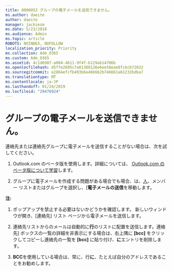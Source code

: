 ```yaml
---
title: 8000053 グループの電子メールを送信できません。
ms.author: daeite
author: daeite
manager: jackiesm
ms.date: 5/23/2018
ms.audience: Admin
ms.topic: article
ROBOTS: NOINDEX, NOFOLLOW
localization_priority: Priority
ms.collection: Adm_O365
ms.custom: Adm_O365
ms.assetid: 4c1d6987-a004-4611-9f4f-b129ab14706b
ms.openlocfilehash: d5ffe2695c7a81380126e6ee58eae8fcbcb72832
ms.sourcegitcommit: e2864efcfb493b6e46b662b746661a61232bdba7
ms.translationtype: MT
ms.contentlocale: ja-JP
ms.lasthandoff: 01/24/2019
ms.locfileid: "29476924"
---
```

# <a name="unable-to-send-group-emails"></a>グループの電子メールを送信できません。

連絡先または連絡先グループに電子メールを送信することがない場合は、次を試してください。
  
1. Outlook.com のベータ版を使用します。詳細については、 [Outlook.com のベータ版について学習](https://support.office.com/article/e2261c7f-d413-4084-8f22-21282f42d8cf)します。
    
2. グループに電子メールを作成する問題がある場合でも場合、は、[人](https://outlook.live.com/people/)、メンバー リストまたはグループを選択し、[**電子メールの送信**を移動します。
    
 **注:**
  
1. ポップアップを禁止する必要はないかどうかを確認します。 新しいウィンドウが開き、[連絡先] リスト ページから電子メールを送信します。
    
2. 連絡先リストからのメールは自動的に**行**のリストに配置を送信します。連絡先] ボックスの一覧の詳細を非表示にする場合は、右上隅に **[bcc]** をクリックしてコピーし連絡先の一覧を **[bcc]** に貼り付け、**に**エントリを削除します。 
    
3. **BCC**を使用している場合は、常に、行**に**、たとえば自分のアドレスであることをお勧めします。 
    

